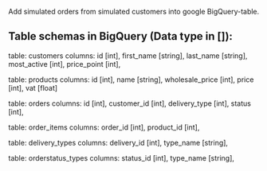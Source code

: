 
Add simulated orders from simulated customers into google BigQuery-table.




Table schemas in BigQuery (Data type in []):
-------------------------------------------------

table:	customers
columns:	id [int], 
			first_name [string], 
			last_name [string], 
			most_active [int], 
			price_point [int],

table:	products
columns:	id [int],
			name [string],
			wholesale_price [int],
			price [int],
			vat [float]

table:	orders
columns:	id [int],
			customer_id [int],
			delivery_type [int],
			status [int],

table:	order_items
columns:	order_id [int],
			product_id [int],

table:	delivery_types
columns:	delivery_id [int],
			type_name [string],

table:	orderstatus_types
columns:	status_id [int],
			type_name [string],

